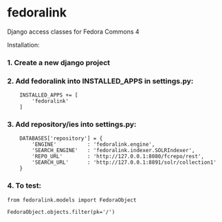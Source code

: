 # fedoralink
Django access classes for Fedora Commons 4

Installation:

### 1. Create a new django project
### 2. Add fedoralink into INSTALLED_APPS in settings.py:
```
    INSTALLED_APPS += [
        'fedoralink'
    ]
```
### 3. Add repository/ies into settings.py:
```
    DATABASES['repository'] = {
        'ENGINE'          : 'fedoralink.engine',
        'SEARCH_ENGINE'   : 'fedoralink.indexer.SOLRIndexer',
        'REPO_URL'        : 'http://127.0.0.1:8080/fcrepo/rest',
        'SEARCH_URL'      : 'http://127.0.0.1:8891/solr/collection1'
    }
```

### 4. To test:

```
from fedoralink.models import FedoraObject

FedoraObject.objects.filter(pk='/')
```
